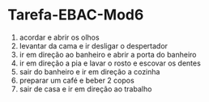# Tarefa-EBAC-Mod6

1. acordar e abrir os olhos
2. levantar da cama e ir desligar o despertador
3. ir em direção ao banheiro e abrir a porta do banheiro
4. ir em direção a pia e lavar o rosto e escovar os dentes
5. sair do banheiro e ir em direção a cozinha
6. preparar um café e beber 2 copos
7. sair de casa e ir em direção ao trabalho